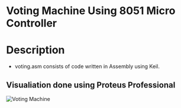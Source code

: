 # Voting Machine Using 8051 Micro Controller

# Description
- voting.asm consists of code written in Assembly using Keil.


## Visualiation done using Proteus Professional 
![Voting Machine](/resource/lcd.png)
